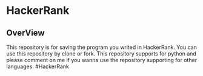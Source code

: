 # HackerRank

## OverView
This repository is for saving the program you writed in HackerRank. 
You can use this repository by clone or fork. 
This repository supports for python and please comment on me if you wanna use the repository supporting for other languages.
 #HackerRank
